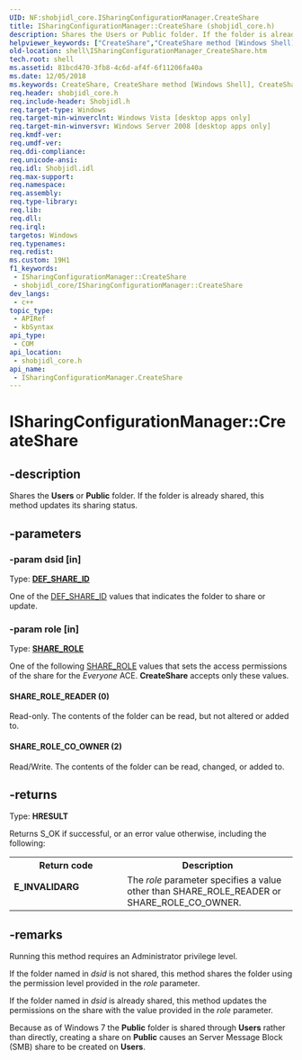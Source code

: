 ```yaml
---
UID: NF:shobjidl_core.ISharingConfigurationManager.CreateShare
title: ISharingConfigurationManager::CreateShare (shobjidl_core.h)
description: Shares the Users or Public folder. If the folder is already shared, this method updates its sharing status.
helpviewer_keywords: ["CreateShare","CreateShare method [Windows Shell]","CreateShare method [Windows Shell]","ISharingConfigurationManager interface","ISharingConfigurationManager interface [Windows Shell]","CreateShare method","ISharingConfigurationManager.CreateShare","ISharingConfigurationManager::CreateShare","SHARE_ROLE_CO_OWNER","SHARE_ROLE_READER","_shell_ISharingConfigurationManager_CreateShare","shell.ISharingConfigurationManager_CreateShare","shobjidl_core/ISharingConfigurationManager::CreateShare"]
old-location: shell\ISharingConfigurationManager_CreateShare.htm
tech.root: shell
ms.assetid: 81bcd470-3fb8-4c6d-af4f-6f11206fa40a
ms.date: 12/05/2018
ms.keywords: CreateShare, CreateShare method [Windows Shell], CreateShare method [Windows Shell],ISharingConfigurationManager interface, ISharingConfigurationManager interface [Windows Shell],CreateShare method, ISharingConfigurationManager.CreateShare, ISharingConfigurationManager::CreateShare, SHARE_ROLE_CO_OWNER, SHARE_ROLE_READER, _shell_ISharingConfigurationManager_CreateShare, shell.ISharingConfigurationManager_CreateShare, shobjidl_core/ISharingConfigurationManager::CreateShare
req.header: shobjidl_core.h
req.include-header: Shobjidl.h
req.target-type: Windows
req.target-min-winverclnt: Windows Vista [desktop apps only]
req.target-min-winversvr: Windows Server 2008 [desktop apps only]
req.kmdf-ver: 
req.umdf-ver: 
req.ddi-compliance: 
req.unicode-ansi: 
req.idl: Shobjidl.idl
req.max-support: 
req.namespace: 
req.assembly: 
req.type-library: 
req.lib: 
req.dll: 
req.irql: 
targetos: Windows
req.typenames: 
req.redist: 
ms.custom: 19H1
f1_keywords:
 - ISharingConfigurationManager::CreateShare
 - shobjidl_core/ISharingConfigurationManager::CreateShare
dev_langs:
 - c++
topic_type:
 - APIRef
 - kbSyntax
api_type:
 - COM
api_location:
 - shobjidl_core.h
api_name:
 - ISharingConfigurationManager.CreateShare
---
```


# ISharingConfigurationManager::CreateShare


## -description

Shares the <b>Users</b> or <b>Public</b> folder. If the folder is already shared, this method updates its sharing status.

## -parameters

### -param dsid [in]

Type: <b><a href="https://docs.microsoft.com/windows/desktop/api/shobjidl_core/ne-shobjidl_core-def_share_id">DEF_SHARE_ID</a></b>

One of the <a href="https://docs.microsoft.com/windows/desktop/api/shobjidl_core/ne-shobjidl_core-def_share_id">DEF_SHARE_ID</a> values that indicates the folder to share or update.

### -param role [in]

Type: <b><a href="https://docs.microsoft.com/windows/desktop/api/shobjidl_core/ne-shobjidl_core-share_role">SHARE_ROLE</a></b>

One of the following <a href="https://docs.microsoft.com/windows/desktop/api/shobjidl_core/ne-shobjidl_core-share_role">SHARE_ROLE</a> values that sets the access permissions of the share for the <i>Everyone</i> ACE. <b>CreateShare</b> accepts only these values.





#### SHARE_ROLE_READER (0)

Read-only. The contents of the folder can be read, but not altered or added to.



#### SHARE_ROLE_CO_OWNER (2)

Read/Write. The contents of the folder can be read, changed, or added to.

## -returns

Type: <b>HRESULT</b>

Returns S_OK if successful, or an error value otherwise, including the following:

<table>
<tr>
<th>Return code</th>
<th>Description</th>
</tr>
<tr>
<td width="40%">
<dl>
<dt><b>E_INVALIDARG</b></dt>
</dl>
</td>
<td width="60%">
The <i>role</i> parameter specifies a value other than SHARE_ROLE_READER or SHARE_ROLE_CO_OWNER.

</td>
</tr>
</table>

## -remarks

Running this method requires an Administrator privilege level.

If the folder named in <i>dsid</i> is not shared, this method shares the folder using the permission level provided in the <i>role</i> parameter.

If the folder named in <i>dsid</i> is already shared, this method updates the permissions on the share with the value provided in the <i>role</i> parameter.

Because as of Windows 7 the <b>Public</b> folder is shared through <b>Users</b> rather than directly, creating a share on <b>Public</b> causes an Server Message Block (SMB) share to be created on <b>Users</b>.

